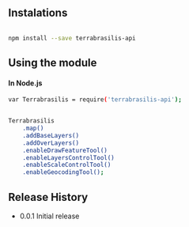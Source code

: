 ## Instalations

```sh

npm install --save terrabrasilis-api

```

## Using the module

#### In Node.js

```sh
var Terrabrasilis = require('terrabrasilis-api');


Terrabrasilis
    .map() 
    .addBaseLayers()
    .addOverLayers()
    .enableDrawFeatureTool()
    .enableLayersControlTool()
    .enableScaleControlTool()
    .enableGeocodingTool();

```

## Release History

* 0.0.1 Initial release

